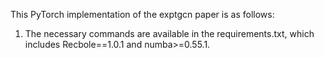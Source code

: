 This PyTorch implementation of the exptgcn paper is as follows:
1. The necessary commands are available in the requirements.txt, which includes Recbole==1.0.1 and numba>=0.55.1.

